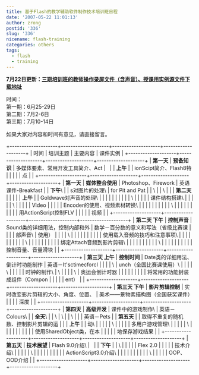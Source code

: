 ```yaml
---
title: 基于Flash的教学辅助软件制作技术培训班日程
date: '2007-05-22 11:01:13'
author: zrong
postid: '336'
slug: '336'
nicename: flash-training
categories: others
tags:
  - flash
  - training
---
```


**7月22日更新：[三期培训班的教师操作录屏文件（含声音）、授课用实例源文件下载地址](http://blog.zengrong.net/post/342.html)**

时间：  
第一期：6月25-29日  
第二期：7月2-6日  
第三期：7月10-14日

如果大家对内容和时间有意见，请直接留言。

+--------------------+--------------------+--------------------+--------------------+
| 时间               | 培训主题           | 主要内容           | 课件实例           |
+--------------------+--------------------+--------------------+--------------------+
| **第一天**         | **预备知识**       | 多媒体要素、常用开发工具简介、Act |     |
| **上午**           |                    | ionScipt简介、Flash8特 |                |
|                    |                    | 点                 |                    |
+--------------------+--------------------+--------------------+--------------------+
| **第一天**         | **媒体整合使用**   | Photoshop、Firework | 英语课件-Breakfast |
| **下午**\          |                    | s对图片的处理\     | for Pit and Pat    |
| \                  |                    | \                  |                    |
|  **第二天**        |                    |                    |                    |
| **上午**           |                    | Goldwave对声音的处理\ |                 |
|                    |                    |                    |                    |
|                    |                    | \                  |                    |
|                    |                    |  课件结构搭建\     |                    |
|                    |                    | \                  |                    |
|                    |                    |  Video             |                    |
|                    |                    | Encoder的使用、视频素材转换\ |          |
|                    |                    |                    |                    |
|                    |                    | \                  |                    |
|                    |                    |                    |                    |
|                    |                    | 用ActionScript控制FLV |                 |
|                    |                    | 视频               |                    |
+--------------------+--------------------+--------------------+--------------------+
| **第二天 下午**    | **控制声音**       | Sound类的详细用法，控制内部和外 | 数学－百分数的意义和写法（省级比赛课 |
|                    |                    | 部声音\            | 使用）             |
|                    |                    | \                  |                    |
|                    |                    |                    |                    |
|                    |                    | 使用载入音频的技巧和注意事项\ |         |
|                    |                    |                    |                    |
|                    |                    | \                  |                    |
|                    |                    |                    |                    |
|                    |                    | 绑定Attach音频到影片剪辑\ |             |
|                    |                    |                    |                    |
|                    |                    | \                  |                    |
|                    |                    |                    |                    |
|                    |                    | 控制音量、音量滑块 |                    |
+--------------------+--------------------+--------------------+--------------------+
| **第三天 上午**    | **控制时间**       | Date类的详细用法、倒计时功能制作 | 英语－It'sctimecforcI |
|                    |                    | \                  | unch（全国比赛课使用）\ |
|                    |                    | \                  |                    |
|                    |                    |  时钟的制作\       | \                  |
|                    |                    | \                  |  奥运会倒计时器    |
|                    |                    |                    |                    |
|                    |                    | 将常用的功能封装成组件（Compon |        |
|                    |                    | ent）              |                    |
+--------------------+--------------------+--------------------+--------------------+
| **第三天 下午**    | **影片剪辑控制**   | 实时改变影片剪辑的大小、角度、位置、 | 美术——景物素描构图（全国获奖课件） |
|                    |                    | 深度               |                    |
+--------------------+--------------------+--------------------+--------------------+
| **第四天**         | **高级开发**       | 课件中的游戏制作\  | 英语－Colours\     |
| **全天**\          |                    | \                  | \                  |
| \                  |                    |                    |  英语－Pets        |
|  **第五天**        |                    | 取得不重复的随机数、控制影片剪辑的运 |  |
| **上午**           |                    | 动\                |                    |
|                    |                    | \                  |                    |
|                    |                    |  多用户游戏管理\   |                    |
|                    |                    | \                  |                    |
|                    |                    |                    |                    |
|                    |                    | 使用SharedObject类，在本 |              |
|                    |                    | 地保存游戏结果     |                    |
+--------------------+--------------------+--------------------+--------------------+
| **第五天**         | **技术展望**       | Flash 9.0介绍\     |                    |
| **下午**           |                    | \                  |                    |
|                    |                    |  Flex 2.0          |                    |
|                    |                    | 技术介绍\          |                    |
|                    |                    | \                  |                    |
|                    |                    |                    |                    |
|                    |                    | ActionScript3.0介绍\ |                  |
|                    |                    |                    |                    |
|                    |                    | \                  |                    |
|                    |                    |  OOP、OOD介绍      |                    |
+--------------------+--------------------+--------------------+--------------------+


